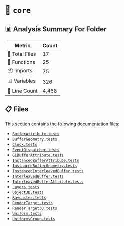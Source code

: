 # 📁 `core`

## 📊 Analysis Summary For Folder

| Metric | Count |
|--------|-------|
| 📁 Total Files | 17 |
| 🔧 Functions | 25 |
| 📦 Imports | 75 |
| 📊 Variables | 326 |
| 🔢 Line Count | 4,468 |


## 📋 Files

This section contains the following documentation files:

- [`BufferAttribute.tests`](./BufferAttribute.tests.md)
- [`BufferGeometry.tests`](./BufferGeometry.tests.md)
- [`Clock.tests`](./Clock.tests.md)
- [`EventDispatcher.tests`](./EventDispatcher.tests.md)
- [`GLBufferAttribute.tests`](./GLBufferAttribute.tests.md)
- [`InstancedBufferAttribute.tests`](./InstancedBufferAttribute.tests.md)
- [`InstancedBufferGeometry.tests`](./InstancedBufferGeometry.tests.md)
- [`InstancedInterleavedBuffer.tests`](./InstancedInterleavedBuffer.tests.md)
- [`InterleavedBuffer.tests`](./InterleavedBuffer.tests.md)
- [`InterleavedBufferAttribute.tests`](./InterleavedBufferAttribute.tests.md)
- [`Layers.tests`](./Layers.tests.md)
- [`Object3D.tests`](./Object3D.tests.md)
- [`Raycaster.tests`](./Raycaster.tests.md)
- [`RenderTarget.tests`](./RenderTarget.tests.md)
- [`RenderTarget3D.tests`](./RenderTarget3D.tests.md)
- [`Uniform.tests`](./Uniform.tests.md)
- [`UniformsGroup.tests`](./UniformsGroup.tests.md)